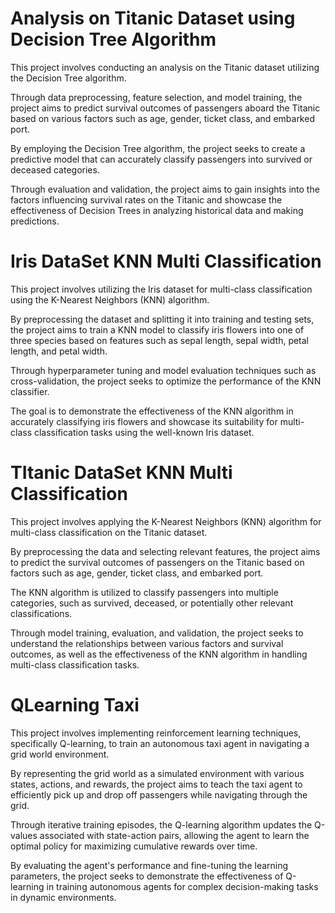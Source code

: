 # Analysis on Titanic Dataset using Decision Tree Algorithm

This project involves conducting an analysis on the Titanic dataset utilizing the Decision Tree algorithm. 

Through data preprocessing, feature selection, and model training, the project aims to predict survival outcomes of passengers aboard the Titanic based on various factors such as age, gender, ticket class, and embarked port. 

By employing the Decision Tree algorithm, the project seeks to create a predictive model that can accurately classify passengers into survived or deceased categories. 

Through evaluation and validation, the project aims to gain insights into the factors influencing survival rates on the Titanic and showcase the effectiveness of Decision Trees in analyzing historical data and making predictions.


# Iris DataSet KNN Multi Classification

This project involves utilizing the Iris dataset for multi-class classification using the K-Nearest Neighbors (KNN) algorithm. 

By preprocessing the dataset and splitting it into training and testing sets, the project aims to train a KNN model to classify iris flowers into one of three species based on features such as sepal length, sepal width, petal length, and petal width. 

Through hyperparameter tuning and model evaluation techniques such as cross-validation, the project seeks to optimize the performance of the KNN classifier. 

The goal is to demonstrate the effectiveness of the KNN algorithm in accurately classifying iris flowers and showcase its suitability for multi-class classification tasks using the well-known Iris dataset.


# TItanic DataSet KNN Multi Classification

This project involves applying the K-Nearest Neighbors (KNN) algorithm for multi-class classification on the Titanic dataset. 

By preprocessing the data and selecting relevant features, the project aims to predict the survival outcomes of passengers on the Titanic based on factors such as age, gender, ticket class, and embarked port. 

The KNN algorithm is utilized to classify passengers into multiple categories, such as survived, deceased, or potentially other relevant classifications. 

Through model training, evaluation, and validation, the project seeks to understand the relationships between various factors and survival outcomes, as well as the effectiveness of the KNN algorithm in handling multi-class classification tasks.

# QLearning Taxi

This project involves implementing reinforcement learning techniques, specifically Q-learning, to train an autonomous taxi agent in navigating a grid world environment. 

By representing the grid world as a simulated environment with various states, actions, and rewards, the project aims to teach the taxi agent to efficiently pick up and drop off passengers while navigating through the grid. 

Through iterative training episodes, the Q-learning algorithm updates the Q-values associated with state-action pairs, allowing the agent to learn the optimal policy for maximizing cumulative rewards over time. 

By evaluating the agent's performance and fine-tuning the learning parameters, the project seeks to demonstrate the effectiveness of Q-learning in training autonomous agents for complex decision-making tasks in dynamic environments.
